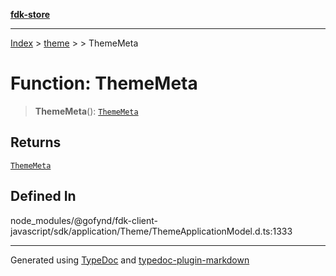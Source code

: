[**fdk-store**](../../../README.md)
***

[Index](../../../API.md) > [theme](../../README.md) > [<internal>](../README.md) > ThemeMeta

# Function: ThemeMeta

> **ThemeMeta**(): [`ThemeMeta`](../type-aliases/type-alias.ThemeMeta.md)

## Returns

[`ThemeMeta`](../type-aliases/type-alias.ThemeMeta.md)

## Defined In

node\_modules/@gofynd/fdk-client-javascript/sdk/application/Theme/ThemeApplicationModel.d.ts:1333

***
Generated using [TypeDoc](https://typedoc.org/) and [typedoc-plugin-markdown](https://www.npmjs.com/package/typedoc-plugin-markdown)
